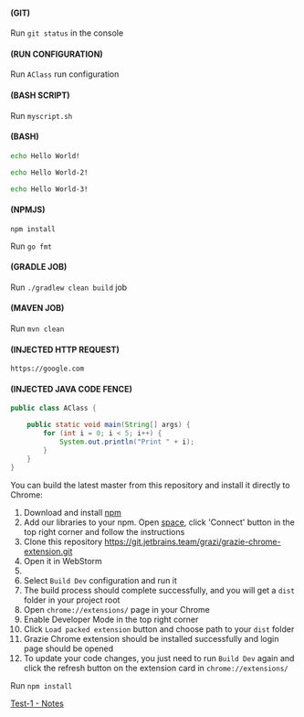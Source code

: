 #### (GIT)
Run `git status` in the console

#### (RUN CONFIGURATION)
Run `AClass` run configuration

#### (BASH SCRIPT)
Run `myscript.sh`

#### (BASH)
```bash
echo Hello World!
```


```bash
echo Hello World-2!
```

```bash
echo Hello World-3!
```

#### (NPMJS)
`npm install`

Run `go fmt`


####  (GRADLE JOB)
Run `./gradlew clean build` job

####  (MAVEN JOB)
Run `mvn clean`

####  (INJECTED HTTP REQUEST)

```http request
https://google.com
```

####  (INJECTED JAVA CODE FENCE)
```java
public class AClass {

    public static void main(String[] args) {
        for (int i = 0; i < 5; i++) {
            System.out.println("Print " + i);
        }
    }
}
```
You can build the latest master from this repository and install it directly to Chrome:
1) Download and install [npm](https://docs.npmjs.com/downloading-and-installing-node-js-and-npm)
2) Add our libraries to your npm. Open [space](https://jetbrains.team/p/grazi/packages/npm/grazie-npm/@grazie/language-detector?v=0.2.22),
   click 'Connect' button in the top right corner and follow the instructions
3) Clone this repository https://git.jetbrains.team/grazi/grazie-chrome-extension.git
4) Open it in WebStorm
5) 
6) Select `Build Dev` configuration and run it
7) The build process should complete successfully, and you will get a `dist` folder in your project root
8) Open `chrome://extensions/` page in your Chrome
9) Enable Developer Mode in the top right corner
10) Click `Load packed extension` button and choose path to your `dist` folder
11) Grazie Chrome extension should be installed successfully and login page should be opened
12) To update your code changes, you just need to run `Build Dev` again and
    click the refresh button on the extension card in `chrome://extensions/`

Run `npm install`

[Test-1 - Notes](Notes://somehost/C12569D1003369E8) </br>




